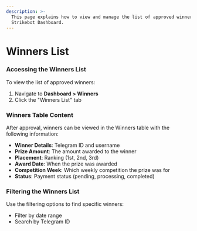 ```yaml
---
description: >-
  This page explains how to view and manage the list of approved winners in the
  Strikebot Dashboard.
---
```


# Winners List

### Accessing the Winners List

To view the list of approved winners:

1. Navigate to **Dashboard > Winners**
2. Click the "Winners List" tab

### Winners Table Content

After approval, winners can be viewed in the Winners table with the following information:

* **Winner Details**: Telegram ID and username
* **Prize Amount**: The amount awarded to the winner
* **Placement**: Ranking (1st, 2nd, 3rd)
* **Award Date**: When the prize was awarded
* **Competition Week**: Which weekly competition the prize was for
* **Status**: Payment status (pending, processing, completed)

### Filtering the Winners List

Use the filtering options to find specific winners:

* Filter by date range
* Search by Telegram ID
